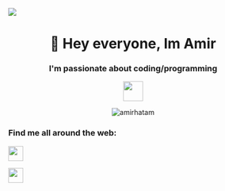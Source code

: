 
![](https://komarev.com/ghpvc/?username=amirhatam&style=for-the-badge)



<h1 align="center">👋 Hey everyone, Im Amir</h1>

<h3 align="center">I'm passionate about coding/programming</h3>




 <p align="center"> <a href="https://www.codewars.com/users/AmirHatam" target="blank" ><img align="center" src="https://www.codewars.com/users/AmirHatam/badges/small" height="40" /></a></p>



 <p align="center" > <img src="https://github-readme-streak-stats.herokuapp.com?user=amirhatam&theme=ocean-gradient" alt="amirhatam" /> </p>


### Find me all around the web:

<p align="left">
 
<a href="https://www.linkedin.com/in/amir-hatam-7ba7601ba/" target="blank"><img align="center" src="https://github.com/mishmanners/MishManners/blob/master/socials/transparent-Linkedin-logo-icon.png" alt="" height="30" /></a>
 
<a href="https://portfolio-amir-hatam-dev.netlify.app/" target="blank"><img align="center" src="https://github.com/mishmanners/MishManners/blob/master/socials/devto.png" alt="" height="30" /></a>
</p>

<!--
**amirhatam/amirhatam** is a ✨ _special_ ✨ repository because its `README.md` (this file) appears on your GitHub profile.

Here are some ideas to get you started:

- 🔭 I’m currently working on ...
- 🌱 I’m currently learning ...
- 👯 I’m looking to collaborate on ...
- 🤔 I’m looking for help with ...
- 💬 Ask me about ...
- 📫 How to reach me: ...
- 😄 Pronouns: ...
- ⚡ Fun fact: ...
-->
